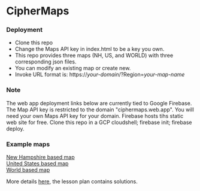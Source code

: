 # CipherMaps

### Deployment
- Clone this repo
- Change the Maps API key in index.html to be a key you own.
- This repo provides three maps (NH, US, and WORLD) with three corresponding json files.
- You can modify an existing map or create new.
- Invoke URL format is: https://_your-domain_/?Region=_your-map-name_

### Note
The web app deployment links below are currently tied to Google Firebase.  The Map API key is restricted to the domain "ciphermaps.web.app".  You will need your own Maps API key for your domain.  Firebase hosts tihs static web site for free.  Clone this repo in a GCP cloudshell; firebase init; firebase deploy.

### Example maps
[New Hampshire based map](https://ciphermaps.web.app/?region=NH)  
[United States based map](https://ciphermaps.web.app/?region=US)  
[World based map](https://ciphermaps.web.app/?region=WORLD)  

More details [here](https://github.com/kengraf/GenCyber#thursday-virtual-treasure-hunts-lesson-plan), the lesson plan contains solutions.
